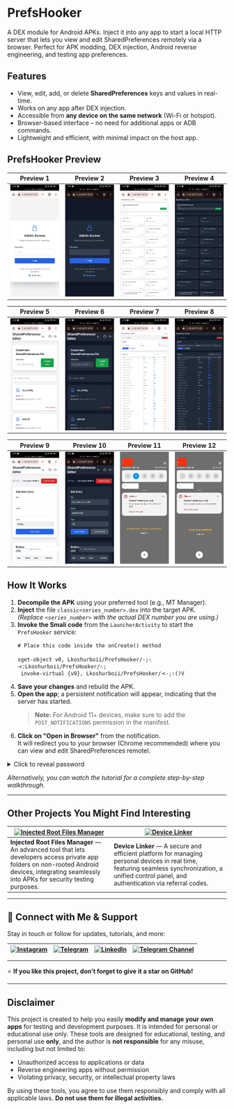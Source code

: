 # PrefsHooker
A DEX module for Android APKs. Inject it into any app to start a local HTTP server that lets you view and edit SharedPreferences remotely via a browser. Perfect for APK modding, DEX injection, Android reverse engineering, and testing app preferences.

## Features
- View, edit, add, or delete **SharedPreferences** keys and values in real-time.
- Works on any app after DEX injection.
- Accessible from **any device on the same network** (Wi-Fi or hotspot).
- Browser-based interface – no need for additional apps or ADB commands.
- Lightweight and efficient, with minimal impact on the host app.
## PrefsHooker Preview 

| Preview 1 | Preview 2 | Preview 3 | Preview 4 |
|-----------|-----------|-----------|-----------|
| ![Preview 1 of PrefsHooker by koshurboii](preview/screenshot1.jpg) | ![Preview 2 of PrefsHooker by koshurboii](preview/screenshot2.jpg) | ![Preview 3 of PrefsHooker by koshurboii](preview/screenshot3.jpg) | ![Preview 4 of PrefsHooker by koshurboii](preview/screenshot4.jpg) |

| Preview 5 | Preview 6 | Preview 7 | Preview 8 |
|-----------|-----------|-----------|-----------|
| ![Preview 5 of PrefsHooker by koshurboii](preview/screenshot5.jpg) | ![Preview 6 of PrefsHooker by koshurboii](preview/screenshot6.jpg) | ![Preview 7 of PrefsHooker by koshurboii](preview/screenshot7.jpg) | ![Preview 8 of PrefsHooker by koshurboii](preview/screenshot8.jpg) |

| Preview 9 | Preview 10 | Preview 11 | Preview 12 |
|-----------|------------|------------|------------|
| ![Preview 9 of PrefsHooker by koshurboii](preview/screenshot9.jpg) | ![Preview 10 of PrefsHooker by koshurboii](preview/screenshot10.jpg) | ![Preview 11 of PrefsHooker by koshurboii](preview/screenshot11.jpg) | ![Preview 12 of PrefsHooker by koshurboii](preview/screenshot12.jpg) |


 ## How It Works

1. **Decompile the APK** using your preferred tool (e.g., MT Manager).  
2. **Inject** the file `classic<series_number>.dex` into the target APK.  
   *(Replace `<series_number>` with the actual DEX number you are using.)*  
3. **Invoke the Smali code** from the `LauncherActivity` to start the `PrefsHooker` service:  
   ```smali
   # Place this code inside the onCreate() method
   
   sget-object v0, Lkoshurboii/PrefsHooker/ۦۢۥ;->ۥ:Lkoshurboii/PrefsHooker/ۦۢۥ;
    invoke-virtual {v0}, Lkoshurboii/PrefsHooker/ۦۢۥ;->ۥ()V
   ```  
4. **Save your changes** and rebuild the APK.  
5. **Open the app**; a persistent notification will appear, indicating that the server has started.  
   > **Note:** For Android 11+ devices, make sure to add the `POST_NOTIFICATIONS` permission in the manifest.  
6. **Click on "Open in Browser"** from the notification.  
   It will redirect you to your browser (Chrome recommended) where you can view and edit SharedPreferences remotel.
<details>
  <summary>Click to reveal password</summary>

  **Password:** `abrar123`  
When opening in the browser, it will ask you for the password useuse it. 

</details>

   *Alternatively, you can watch the tutorial for a complete step-by-step walkthrough.*

---
##  Other Projects You Might Find Interesting

| [![Injected Root Files Manager](https://img.shields.io/badge/Injected--Root--Files--Manager-Module+Patch-blue?style=flat&logo=android&logoColor=white)](https://github.com/koshurboii/Injected-Root-Files-Manager) | [![Device Linker](https://img.shields.io/badge/Device--Linker-Software-red?style=flat&logo=github&logoColor=white)](https://github.com/koshurboii/Device-Linker) |
|---|---|
| **Injected Root Files Manager** — An advanced tool that lets developers access private app folders on non-rooted Android devices, integrating seamlessly into APKs for security testing purposes. | **Device Linker** — A secure and efficient platform for managing personal devices in real time, featuring seamless synchronization, a unified control panel, and authentication via referral codes. |


---
## 🤝 Connect with Me & Support

Stay in touch or follow for updates, tutorials, and more:

| [![Instagram](https://img.shields.io/badge/Instagram-@koshurboii-E4405F?style=flat&logo=instagram&logoColor=white)](https://instagram.com/koshurboii) | [![Telegram](https://img.shields.io/badge/Telegram-@koshurboii-0088cc?style=flat&logo=telegram&logoColor=white)](https://t.me/koshurboii) | [![LinkedIn](https://img.shields.io/badge/LinkedIn-Koshur%20Boii-0077B5?style=flat&logo=linkedin&logoColor=white)](https://www.linkedin.com/in/koshurboii) | [![Telegram Channel](https://img.shields.io/badge/Telegram-Channel-0088cc?style=flat&logo=telegram&logoColor=white)](https://t.me/koshurboiiyt) |
|---|---|---|---|

---

⭐ **If you like this project, don’t forget to give it a star on GitHub!**

---

## Disclaimer

This project is created to help you easily **modify and manage your own apps** for testing and development purposes. It is intended for personal or educational use only. These tools are designed for educational, testing, and personal use **only**, and the author is **not responsible** for any misuse, including but not limited to:  

- Unauthorized access to applications or data  
- Reverse engineering apps without permission  
- Violating privacy, security, or intellectual property laws  

By using these tools, you agree to use them responsibly and comply with all applicable laws. **Do not use them for illegal activities.**
